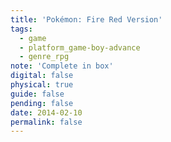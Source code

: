 ```yaml
---
title: 'Pokémon: Fire Red Version'
tags:
  - game
  - platform_game-boy-advance
  - genre_rpg
note: 'Complete in box'
digital: false
physical: true
guide: false
pending: false
date: 2014-02-10
permalink: false
---
```

